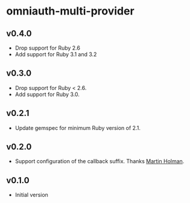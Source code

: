 # omniauth-multi-provider

## v0.4.0
- Drop support for Ruby 2.6
- Add support for Ruby 3.1 and 3.2

## v0.3.0
- Drop support for Ruby < 2.6.
- Add support for Ruby 3.0.

## v0.2.1
- Update gemspec for minimum Ruby version of 2.1.

## v0.2.0
- Support configuration of the callback suffix. Thanks [Martin Holman](https://github.com/martin308).

## v0.1.0
- Initial version
